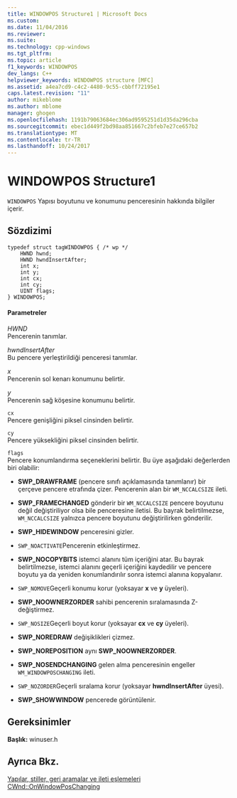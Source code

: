 ```yaml
---
title: WINDOWPOS Structure1 | Microsoft Docs
ms.custom: 
ms.date: 11/04/2016
ms.reviewer: 
ms.suite: 
ms.technology: cpp-windows
ms.tgt_pltfrm: 
ms.topic: article
f1_keywords: WINDOWPOS
dev_langs: C++
helpviewer_keywords: WINDOWPOS structure [MFC]
ms.assetid: a4ea7cd9-c4c2-4480-9c55-cbbff72195e1
caps.latest.revision: "11"
author: mikeblome
ms.author: mblome
manager: ghogen
ms.openlocfilehash: 1191b79063684ec306ad9595251d1d35da296cba
ms.sourcegitcommit: ebec1d449f2bd98aa851667c2bfeb7e27ce657b2
ms.translationtype: MT
ms.contentlocale: tr-TR
ms.lasthandoff: 10/24/2017
---
```

# <a name="windowpos-structure1"></a>WINDOWPOS Structure1
`WINDOWPOS` Yapısı boyutunu ve konumunu penceresinin hakkında bilgiler içerir.  
  
## <a name="syntax"></a>Sözdizimi  
  
```  
typedef struct tagWINDOWPOS { /* wp */  
    HWND hwnd;  
    HWND hwndInsertAfter;  
    int x;  
    int y;  
    int cx;  
    int cy;  
    UINT flags;  
} WINDOWPOS;  
```  
  
#### <a name="parameters"></a>Parametreler  
 *HWND*  
 Pencerenin tanımlar.  
  
 *hwndInsertAfter*  
 Bu pencere yerleştirildiği penceresi tanımlar.  
  
 *x*  
 Pencerenin sol kenarı konumunu belirtir.  
  
 *y*  
 Pencerenin sağ köşesine konumunu belirtir.  
  
 `cx`  
 Pencere genişliğini piksel cinsinden belirtir.  
  
 `cy`  
 Pencere yüksekliğini piksel cinsinden belirtir.  
  
 `flags`  
 Pencere konumlandırma seçeneklerini belirtir. Bu üye aşağıdaki değerlerden biri olabilir:  
  
- **SWP_DRAWFRAME** (pencere sınıfı açıklamasında tanımlanır) bir çerçeve pencere etrafında çizer. Pencerenin alan bir `WM_NCCALCSIZE` ileti.  
  
- **SWP_FRAMECHANGED** gönderir bir `WM_NCCALCSIZE` pencere boyutunu değil değiştiriliyor olsa bile penceresine iletisi. Bu bayrak belirtilmezse, `WM_NCCALCSIZE` yalnızca pencere boyutunu değiştirilirken gönderilir.  
  
- **SWP_HIDEWINDOW** penceresini gizler.  
  
- `SWP_NOACTIVATE`Pencerenin etkinleştirmez.  
  
- **SWP_NOCOPYBITS** istemci alanını tüm içeriğini atar. Bu bayrak belirtilmezse, istemci alanını geçerli içeriğini kaydedilir ve pencere boyutu ya da yeniden konumlandırılır sonra istemci alanına kopyalanır.  
  
- `SWP_NOMOVE`Geçerli konumu korur (yoksayar **x** ve **y** üyeleri).  
  
- **SWP_NOOWNERZORDER** sahibi pencerenin sıralamasında Z-değiştirmez.  
  
- `SWP_NOSIZE`Geçerli boyut korur (yoksayar **cx** ve **cy** üyeleri).  
  
- **SWP_NOREDRAW** değişiklikleri çizmez.  
  
- **SWP_NOREPOSITION** aynı **SWP_NOOWNERZORDER**.  
  
- **SWP_NOSENDCHANGING** gelen alma penceresinin engeller `WM_WINDOWPOSCHANGING` ileti.  
  
- `SWP_NOZORDER`Geçerli sıralama korur (yoksayar **hwndInsertAfter** üyesi).  
  
- **SWP_SHOWWINDOW** pencerede görüntülenir.  
  
## <a name="requirements"></a>Gereksinimler  
 **Başlık:** winuser.h  
  
## <a name="see-also"></a>Ayrıca Bkz.  
 [Yapılar, stiller, geri aramalar ve ileti eşlemeleri](../../mfc/reference/structures-styles-callbacks-and-message-maps.md)   
 [CWnd::OnWindowPosChanging](../../mfc/reference/cwnd-class.md#onwindowposchanging)

